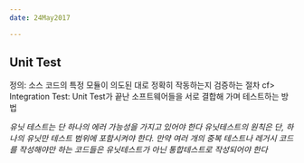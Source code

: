 ```yaml
---
date: 24May2017

---
```


## Unit Test
정의: 소스 코드의 특정 모듈이 의도된 대로 정확히 작동하는지 검증하는 절차
cf> Integration Test: Unit Test가 끝난 소프트웨어들을 서로 결합해 가며 테스트하는 방법

_유닛 테스트는 단 하나의 에러 가능성을 가지고 있어야 한다_
_유닛테스트의 원칙은 단, 하나의 유닛만 테스트 범위에 포함시켜야 한다. 만약 여러 개의 중복 테스트나 레거시 코드를 작성해야만 하는 코드들은 유닛테스트가 아닌 통합테스트로 작성되어야 한다_